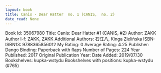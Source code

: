 ```yaml
---
layout: book
title: Canis - Dear Hatter  no. 1 (CANIS,  no. 2)
date_read: None
---
```


Book Id: 35067980
Title: Canis: Dear Hatter #1 (CANIS, #2)
Author: ZAKK
Author l-f: ZAKK, ZAKK
Additional Authors: 石江八, Kinga Zielińska
ISBN: 
ISBN13: 9788365856012
My Rating: 0
Average Rating: 4.25
Publisher: Dango
Binding: Paperback with flaps
Number of Pages: 224
Year Published: 2017
Original Publication Year: 
Date Added: 2019/07/30
Bookshelves: kupka-wstydu
Bookshelves with positions: kupka-wstydu (#765)

